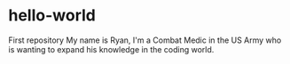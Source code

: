 # hello-world
First repository
My name is Ryan, I'm a Combat Medic in the US Army who is wanting to expand his knowledge in the coding world.
